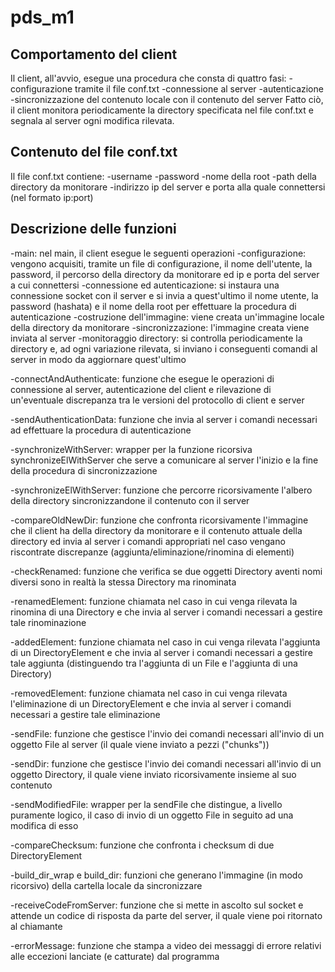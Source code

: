 # pds_m1

## Comportamento del client

Il client, all'avvio, esegue una procedura che consta di quattro fasi:
-configurazione tramite il file conf.txt
-connessione al server
-autenticazione
-sincronizzazione del contenuto locale con il contenuto del server
Fatto ciò, il client monitora periodicamente la directory specificata nel file conf.txt e segnala al server ogni modifica rilevata.

## Contenuto del file conf.txt

Il file conf.txt contiene:
-username
-password
-nome della root
-path della directory da monitorare
-indirizzo ip del server e porta alla quale connettersi (nel formato ip:port)

## Descrizione delle funzioni

-main: nel main, il client esegue le seguenti operazioni
	-configurazione: vengono acquisiti, tramite un file di configurazione, il nome dell'utente, la password, il percorso della directory da monitorare ed ip e 			porta del server a cui connettersi
	-connessione ed autenticazione: si instaura una connessione socket con il server e si invia a quest'ultimo il nome utente, la password (hashata) e il nome 			della root per effettuare la procedura di autenticazione
	-costruzione dell'immagine: viene creata un'immagine locale della directory da monitorare
	-sincronizzazione: l'immagine creata viene inviata al server
	-monitoraggio directory: si controlla periodicamente la directory e, ad ogni variazione rilevata, si inviano i conseguenti comandi al server in modo da 		aggiornare quest'ultimo

-connectAndAuthenticate: funzione che esegue le operazioni di connessione al server, autenticazione del client e rilevazione di un'eventuale discrepanza tra le 	versioni del protocollo di client e server

-sendAuthenticationData: funzione che invia al server i comandi necessari ad effettuare la procedura di autenticazione

-synchronizeWithServer: wrapper per la funzione ricorsiva synchronizeElWithServer che serve a comunicare al server l'inizio e la fine della procedura di 				sincronizzazione

-synchronizeElWithServer: funzione che percorre ricorsivamente l'albero della directory sincronizzandone il contenuto con il server

-compareOldNewDir: funzione che confronta ricorsivamente l'immagine che il client ha della directory da monitorare e il contenuto attuale della directory ed invia al 	server i comandi appropriati nel caso vengano riscontrate discrepanze (aggiunta/eliminazione/rinomina di elementi)

-checkRenamed: funzione che verifica se due oggetti Directory aventi nomi diversi sono in realtà la stessa Directory ma rinominata

-renamedElement: funzione chiamata nel caso in cui venga rilevata la rinomina di una Directory e che invia al server i comandi necessari a gestire tale rinominazione

-addedElement: funzione chiamata nel caso in cui venga rilevata l'aggiunta di un DirectoryElement e che invia al server i comandi necessari a gestire tale aggiunta 		(distinguendo tra l'aggiunta di un File e l'aggiunta di una Directory)

-removedElement: funzione chiamata nel caso in cui venga rilevata l'eliminazione di un DirectoryElement e che invia al server i comandi necessari a gestire tale 	eliminazione

-sendFile: funzione che gestisce l'invio dei comandi necessari all'invio di un oggetto File al server (il quale viene inviato a pezzi ("chunks"))

-sendDir: funzione che gestisce l'invio dei comandi necessari all'invio di un oggetto Directory, il quale viene inviato ricorsivamente insieme al suo contenuto

-sendModifiedFile: wrapper per la sendFile che distingue, a livello puramente logico, il caso di invio di un oggetto File in seguito ad una modifica di esso

-compareChecksum: funzione che confronta i checksum di due DirectoryElement

-build_dir_wrap e build_dir: funzioni che generano l'immagine (in modo ricorsivo) della cartella locale da sincronizzare

-receiveCodeFromServer: funzione che si mette in ascolto sul socket e attende un codice di risposta da parte del server, il quale viene poi ritornato al chiamante

-errorMessage: funzione che stampa a video dei messaggi di errore relativi alle eccezioni lanciate (e catturate) dal programma

